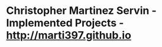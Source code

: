 # Christopher Martinez Servin - Implemented Projects - <a href="marti397.github.io" target="_blank">http://marti397.github.io</a>
